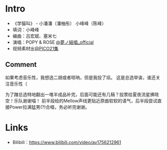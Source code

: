 # Intro
- 《学猫叫》 - 小潘潘（潘柚彤） 小峰峰（陈峰）
- 填词：小峰峰
- 编曲：吕宏斌、塞米七
- 演唱：POPY & ROSE [@夢ノ結唱_official](https://space.bilibili.com/3493083838679536)
- 视频素材出自[PICO21集](https://www.bilibili.com/bangumi/play/ep249962)

## Comment
如果考虑音乐性，我想选二胡或者唢呐，但是我投了埙。
这是总选举诶，谁还关注音乐性（

为了蹭总选特地翻出一堆半成品补完，后面可能还有几稿？投票给夏夜流星拂晓空！乐队谢谢喵！
前半段给的Mellow声线更贴近原曲软软的语气，后半段尝试直接Power拉满猛男(?)合唱，务必听完谢谢。

# Links
* Bilibili：https://www.bilibili.com/video/av1756212961
